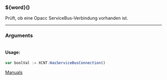 ﻿### ${word}()
Prüft, ob eine Opacc ServiceBus-Verbindung vorhanden ist.

----

### Arguments
```ts
```
#### Usage:
```ts
var boolVal := XCNT.HasServiceBusConnection()
```

[Manuals](https://manuals.opacc.ch/docs/doku2401/F-Script/ScriptBlockFunc.XCNT.HasServiceBusConnection.html)
